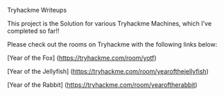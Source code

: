 Tryhackme Writeups

This project is the Solution for various Tryhackme Machines, which I've completed so far!!

Please check out the rooms on Tryhackme with the following links below:


[Year of the Fox] (https://tryhackme.com/room/yotf)

[Year of the Jellyfish] (https://tryhackme.com/room/yearofthejellyfish)

[Year of the Rabbit] (https://tryhackme.com/room/yearoftherabbit)
